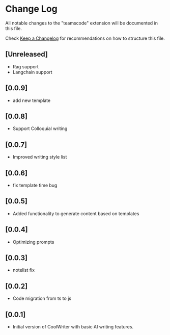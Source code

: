 # Change Log

All notable changes to the "teamscode" extension will be documented in this file.

Check [Keep a Changelog](http://keepachangelog.com/) for recommendations on how to structure this file.

## [Unreleased]

- Rag support
- Langchain support

## [0.0.9]

- add new template

## [0.0.8]

- Support Colloquial writing

## [0.0.7]

- Improved writing style list

## [0.0.6]

- fix template time bug

## [0.0.5]

- Added functionality to generate content based on templates

## [0.0.4]

- Optimizing prompts

## [0.0.3]

- notelist fix

## [0.0.2]

- Code migration from ts to js

## [0.0.1]

- Initial version of CoolWriter with basic AI writing features.
